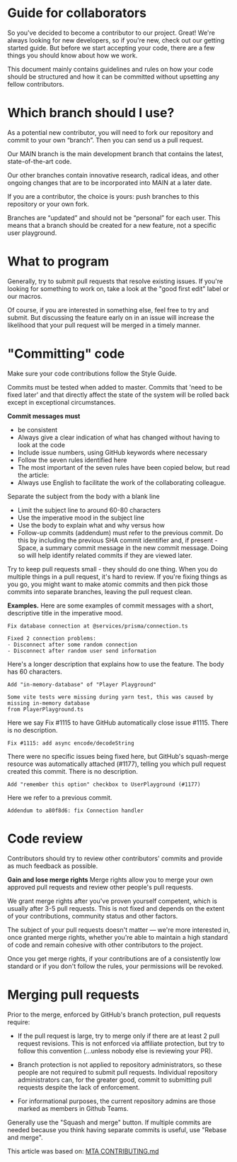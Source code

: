 # Guide for collaborators

So you've decided to become a contributor to our project. Great!
We're always looking for new developers, so if you're new, check out our getting started guide.
But before we start accepting your code, there are a few things you should know about how we work.

This document mainly contains guidelines and rules on how your code should be structured and how it can be committed without upsetting any fellow contributors.

# Which branch should I use?

As a potential new contributor, you will need to fork our repository and commit to your own “branch”. Then you can send us a pull request.

Our MAIN branch is the main development branch that contains the latest, state-of-the-art code.

Our other branches contain innovative research, radical ideas, and other ongoing changes that are to be incorporated into MAIN at a later date.

If you are a contributor, the choice is yours: push branches to this repository or your own fork.

Branches are “updated” and should not be “personal” for each user. This means that a branch should be created for a new feature, not a specific user playground.

# What to program

Generally, try to submit pull requests that resolve existing issues.
If you're looking for something to work on, take a look at the "good first edit" label or our macros.

Of course, if you are interested in something else, feel free to try and submit. But discussing the feature early on in an issue will increase the likelihood that your pull request will be merged in a timely manner.

# "Committing" code

Make sure your code contributions follow the Style Guide.

Commits must be tested when added to master. Commits that 'need to be fixed later' and that directly affect the state of the system will be rolled back except in exceptional circumstances.

**Commit messages must**

- be consistent
- Always give a clear indication of what has changed without having to look at the code
- Include issue numbers, using GitHub keywords where necessary
- Follow the seven rules identified here
- The most important of the seven rules have been copied below, but read the article:
- Always use English to facilitate the work of the collaborating colleague.

Separate the subject from the body with a blank line

- Limit the subject line to around 60-80 characters
- Use the imperative mood in the subject line
- Use the body to explain what and why versus how
- Follow-up commits (addendum) must refer to the previous commit. Do this by including the previous SHA commit identifier and, if present - Space, a summary commit message in the new commit message. Doing so will help identify related commits if they are viewed later.

Try to keep pull requests small - they should do one thing. When you do multiple things in a pull request, it's hard to review. If you're fixing things as you go, you might want to make atomic commits and then pick those commits into separate branches, leaving the pull request clean.

**Examples.** Here are some examples of commit messages with a short, descriptive title in the imperative mood.

```
Fix database connection at @services/prisma/connection.ts

Fixed 2 connection problems:
- Disconnect after some random connection
- Disconnect after random user send information
```

Here's a longer description that explains how to use the feature. The body has 60 characters.

```
Add "in-memory-database" of "Player Playground"

Some vite tests were missing during yarn test, this was caused by missing in-memory database
from PlayerPlayground.ts
```

Here we say Fix #1115 to have GitHub automatically close issue #1115. There is no description.

```
Fix #1115: add async encode/decodeString
```

There were no specific issues being fixed here, but GitHub's squash-merge resource was automatically attached (#1177), telling you which pull request created this commit. There is no description.

```
Add "remember this option" checkbox to UserPlayground (#1177)
```

Here we refer to a previous commit.

```
Addendum to a80f8d6: fix Connection handler
```

# Code review

Contributors should try to review other contributors' commits and provide as much feedback as possible.

**Gain and lose merge rights**
Merge rights allow you to merge your own approved pull requests and review other people's pull requests.

We grant merge rights after you've proven yourself competent, which is usually after 3-5 pull requests. This is not fixed and depends on the extent of your contributions, community status and other factors.

The subject of your pull requests doesn't matter — we're more interested in, once granted merge rights, whether you're able to maintain a high standard of code and remain cohesive with other contributors to the project.

Once you get merge rights, if your contributions are of a consistently low standard or if you don't follow the rules, your permissions will be revoked.

# Merging pull requests

Prior to the merge, enforced by GitHub's branch protection, pull requests require:

- If the pull request is large, try to merge only if there are at least 2 pull request revisions. This is not enforced via affiliate protection, but try to follow this convention (...unless nobody else is reviewing your PR).

- Branch protection is not applied to repository administrators, so these people are not required to submit pull requests. Individual repository administrators can, for the greater good, commit to submitting pull requests despite the lack of enforcement.

- For informational purposes, the current repository admins are those marked as members in Github Teams.

Generally use the "Squash and merge" button. If multiple commits are needed because you think having separate commits is useful, use "Rebase and merge".

This article was based on: [MTA CONTRIBUTING.md](https://github.com/multitheftauto/mtasa-blue/blob/master/CONTRIBUTING.md)
